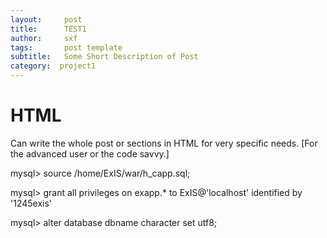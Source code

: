 ```yaml
---
layout:     post
title:      TEST1
author:     sxf
tags: 		post template
subtitle:  	Some Short Description of Post
category:  project1
---
```

<!-- Start Writing Below in Markdown -->

# HTML

Can write the whole post or sections in HTML for very specific needs. [For the advanced user or the code savvy.]

mysql> source /home/ExIS/war/h_capp.sql;

mysql> grant all privileges on exapp.* to ExIS@'localhost' identified by '1245exis'

mysql> alter database dbname character set utf8;
